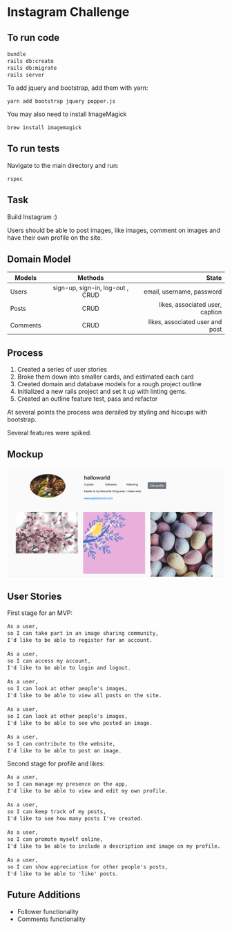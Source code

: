 Instagram Challenge
===================

## To run code

```
bundle
rails db:create
rails db:migrate
rails server
```
To add jquery and bootstrap, add them with yarn:
```
yarn add bootstrap jquery popper.js
```
You may also need to install ImageMagick
```
brew install imagemagick
```

## To run tests

Navigate to the main directory and run:

```
rspec
```

## Task

Build Instagram :)

Users should be able to post images, like images, comment on images and have their own profile on the site.

## Domain Model

| Models        | Methods          | State  |
| ------------- |:-------------:| -----:|
| Users    | sign-up, sign-in, log-out , CRUD | email, username, password |
| Posts     | CRUD     |   likes, associated user, caption |
| Comments | CRUD      |    likes, associated user and post |


## Process

1. Created a series of user stories
2. Broke them down into smaller cards, and estimated each card
3. Created domain and database models for a rough project outline
4. Initialized a new rails project and set it up with linting gems.
5. Created an outline feature test, pass and refactor

At several points the process was derailed by styling and hiccups with bootstrap.

Several features were spiked.

## Mockup

![Profile Desktop Page](./profile.png)


## User Stories

First stage for an MVP:

```
As a user,
so I can take part in an image sharing community,
I'd like to be able to register for an account.

As a user,
so I can access my account,
I'd like to be able to login and logout.

As a user,
so I can look at other people's images,
I'd like to be able to view all posts on the site.

As a user,
so I can look at other people's images,
I'd like to be able to see who posted an image.

As a user,
so I can contribute to the website,
I'd like to be able to post an image.

```

Second stage for profile and likes:

```
As a user,
so I can manage my presence on the app,
I'd like to be able to view and edit my own profile.

As a user,
so I can keep track of my posts,
I'd like to see how many posts I've created.

As a user,
so I can promote myself online,
I'd like to be able to include a description and image on my profile.

As a user,
so I can show appreciation for other people's posts,
I'd like to be able to 'like' posts.

```

## Future Additions

* Follower functionality
* Comments functionality
